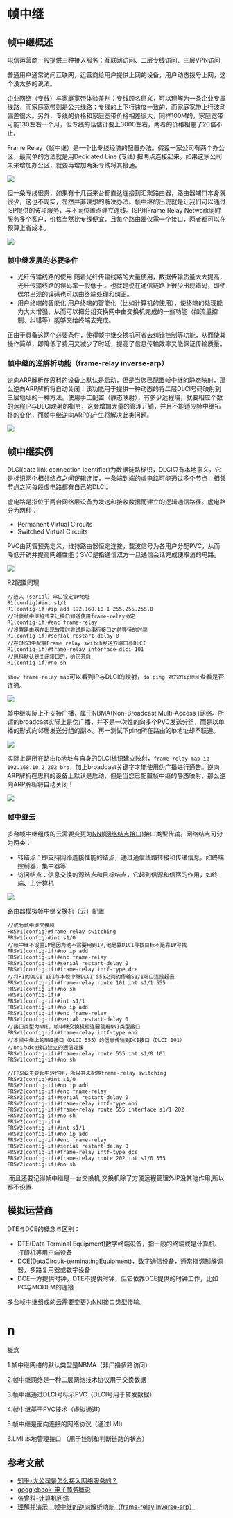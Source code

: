 # 帧中继

## 帧中继概述

电信运营商一般提供三种接入服务：互联网访问、二层专线访问、三层VPN访问

普通用户通常访问互联网，运营商给用户提供上网的设备，用户动态拨号上网，这个没太多的说法。

企业网络（专线）与家庭宽带体验差别：专线顾名思义，可以理解为一条企业专属线路，而家庭宽带则是公共线路；专线的上下行速度一致的，而家庭宽带上行波动偏差很大。另外，专线的价格和家庭宽带价格相差很大，同样100M的，家庭宽带可能130左右一个月，但专线的话估计要上3000左右，两者的价格相差了20倍不止。

Frame Relay（帧中继）是一个比专线经济的配置办法。假设一家公司有两个办公区，最简单的方法就是用Dedicated Line (专线) 把两点连接起来。如果这家公司未来增加办公区，就要再增加两条专线将其接通。

![](https://i.postimg.cc/mkHjZHMj/00-43.png)

但一条专线很贵，如果有十几百来台都直达连接到汇聚路由器，路由器端口本身就很少，这也不现实，显然并非理想的解决办法。帧中继的出现就是让我们可以通过ISP提供的该项服务，与不同位置点建立连线。ISP用Frame Relay Network同时服务多个客户，价格当然比专线便宜，且每个路由器仅需一个接口，两者都可以在预算上省成本。

![](https://i.postimg.cc/YCMBQPm7/14-01.png)

### 帧中继发展的必要条件

* 光纤传输线路的使用
随着光纤传输线路的大量使用，数据传输质量大大提高，光纤传输线路的误码率一般低于 。也就是说在通信链路上很少出现错码，即使偶尔出现的误码也可以由终端处理和纠正。
* 用户终端的智能化
用户终端的智能化（比如计算机的使用），使终端的处理能力大大增强，从而可以把分组交换网中由交换机完成的一些功能（如流量控制、纠错等）能够交给终端去完成。

正由于具备这两个必要条件，使得帧中继交换机可省去纠错控制等功能，从而使其操作简单，即降低了费用又减少了时延，提高了信息传输效率又能保证传输质量。

### 帧中继的逆解析功能（frame-relay inverse-arp）

逆向ARP解析在思科的设备上默认是启动，但是当您已配置帧中继的静态映射，那么逆向ARP解析将自动关闭！该功能用于提供一种动态的将二层DLCI号码映射到三层地址的一种方法。使用手工配置（静态映射），有多少远程端，就要相应个数的远程IP与DLCI映射的指令，这会增加大量的管理开销，并且不能适应帧中继拓扑的变化，而帧中继逆向ARP的产生将解决此类问题。

![](https://i.postimg.cc/QMKSnGyC/150413306.png)

## 帧中继实例

DLCI(data link connection identifier)为数据链路标识，DLCI只有本地意义，它是标识两个相邻结点之间逻辑连接，一条端到端的虚电路可能通过多个节点，相邻节点之间每段虚电路都有自己的DLCI。

虚电路是指位于两台网络层设备为发送和接收数据而建立的逻辑通信路径。虚电路分为两种： 

* Permanent Virtual Circuits
* Switched Virtual Circuits

PVC由网管预先定义，维持路由器恒定连接，载波信号为各用户分配PVC，从而降低开销并提高网络性能；SVC是指通信双方一旦通信会话完成便取消的电路。

![](https://i.postimg.cc/63rR8mC3/05-21.png)

R2配置同理

```
//进入（serial）串口设定IP地址
R1(config)#int s1/1
R1(config-if)#ip add 192.168.10.1 255.255.255.0
//封装帧中继格式来让接口知道使用frame-relay协定
R1(config-if)#enc frame-relay 
//设置路由器在出现故障时尝试启动串行接口之前等待的时间
R1(config-if)#serial restart-delay 0
//在GNS3中配置Frame relay switch发送方端口与DLCI
R1(config-if)#frame-relay interface-dlci 101
//思科默认是关闭接口的，给它开启
R1(config-if)#no sh
```

`show frame-relay map`可以看到IP与DLCI的映射，`do ping 对方的ip地址`查看是否连通。

![](https://i.postimg.cc/4xGBnvCY/9-44.png)

帧中继实际上不支持广播，属于NBMA(Non-Broadcast Multi-Access )网络。所谓的broadcast实际上是伪广播，并不是一次性的向多个PVC发送分组，而是以单播的形式向邻居发送分组的副本。再一测试下ping所在路由的ip地址却不联通。

![](https://i.postimg.cc/LszWG5kb/13-04.png)

实际上是所在路由ip地址与自身的DLCI标识建立映射，`frame-relay map ip 192.168.10.2 202 bro`，加上broadcast关键字才能使用伪广播进行通告。逆向ARP解析在思科的设备上默认是启动，但是当您已配置帧中继的静态映射，那么逆向ARP解析将自动关闭！

![](https://i.postimg.cc/rpRdTdfM/2-02.png)


### 帧中继云

多台帧中继组成的云需要变更为[NNI(网络结点接口)](https://baike.baidu.com/item/NNI/5234091)接口类型传输。网络结点可分为两类：
* 转结点：即支持网络连接性能的结点，通过通信线路转接和传递信息，如终端控制器，集中器等
* 访问结点：信息交换的源结点和目标结点，它起到信源和信宿的作用，如终端、主计算机

![](https://i.postimg.cc/3xQ7CXMc/8-53.png)

路由器模拟帧中继交换机（云）配置

```
//成为帧中继交换机
FRSW1(config)#frame-relay switching
FRSW1(config)#int s1/0   
//帧中继不设置IP是因为他不需要用到IP,他是靠DICI寻找目标不是靠IP寻找
FRSW1(config-if)#no ip add
FRSW1(config-if)#enc frame-relay 
FRSW1(config-if)#serial restart-delay 0
FRSW1(config-if)#frame-relay intf-type dce
//将R1的DLCI 101与本帧中继DLCI 555之间的传输S1/1端口连接起来
FRSW1(config-if)#frame-relay route 101 int s1/1 555
FRSW1(config-if)#no sh
FRSW1(config-if)#
FRSW1(config-if)#int s1/1
FRSW1(config-if)#no ip add
FRSW1(config-if)#enc frame-relay 
FRSW1(config-if)#serial restart-delay 0
//接口类型为NNI，帧中继交换机相连要使用NNI类型接口
FRSW1(config-if)#frame-relay intf-type nni
//本帧中继上的NNI接口（DLCI 555）的信息传输到DCE接口（DLCI 101）
//nni与dce接口建立的通信连接
FRSW1(config-if)#frame-relay route 555 int s1/0 101
FRSW1(config-if)#no sh
```

```
//FRSW2主要起中转作用，所以并未配置frame-relay switching
FRSW2(config)#int s1/0
FRSW2(config-if)#no ip add
FRSW2(config-if)#enc frame-relay 
FRSW2(config-if)#serial restart-delay 0
FRSW2(config-if)#frame-relay intf-type nni
FRSW2(config-if)#frame-relay route 555 interface s1/1 202
FRSW2(config-if)#no sh
FRSW2(config-if)#
FRSW2(config-if)#int s1/1
FRSW2(config-if)#no ip add
FRSW2(config-if)#enc frame-relay 
FRSW2(config-if)#serial restart-delay 0
FRSW2(config-if)#frame-relay intf-type dce
FRSW2(config-if)#frame-relay route 202 int s1/0 555
FRSW2(config-if)#no sh
```


,而且还要记得帧中继是一台交换机,交换机除了方便远程管理外IP没其他作用,所以都不设置.



## 模拟运营商

DTE与DCE的概念与区别：

* DTE(Data Terminal Equipment)数字终端设备，指一般的终端或是计算机、打印机等用户端设备
* DCE(DataCircuit-terminatingEquipment)，数字通信设备，通常指调制解调器，多路复用器或数字设备
* DCE一方提供时钟，DTE不提供时钟，但它依靠DCE提供的时钟工作，比如PC与MODEM的连接

多台帧中继组成的云需要变更为[NNI](https://baike.baidu.com/item/NNI/5234091)接口类型传输。



# n

概念

1.帧中继网络的默认类型是NBMA（非广播多路访问）

2.帧中继网络是一种二层网络技术协议用于交换数据

3.帧中继通过DLCI号标示PVC（DLCI号用于转发数据）

4.帧中继基于PVC技术（虚拟通道）

5.帧中继是面向连接的网络协议（通过LMI）

6.LMI 本地管理接口 （用于控制和判断链路的状态）


## 参考文献

* [知乎-大公司是怎么接入网络服务的？](https://www.zhihu.com/question/318806738)
* [googlebook-电子商务概论](https://books.google.nl/books?hl=zh-CN&id=OuF0DwAAQBAJ&q=frame+relay)
* [张曾科-计算机网络](https://books.google.nl/books?id=gUmThRY3RHEC&pg=PA178&lpg=PA178&dq=%E5%B8%A7%E4%B8%AD%E7%BB%A7%E6%A0%BC%E5%BC%8F+%E5%9B%BE%E8%A7%A3)
* [理解并演示：帧中继的逆向解析功能（frame-relay inverse-arp）](https://blog.51cto.com/7658423/1294309)



